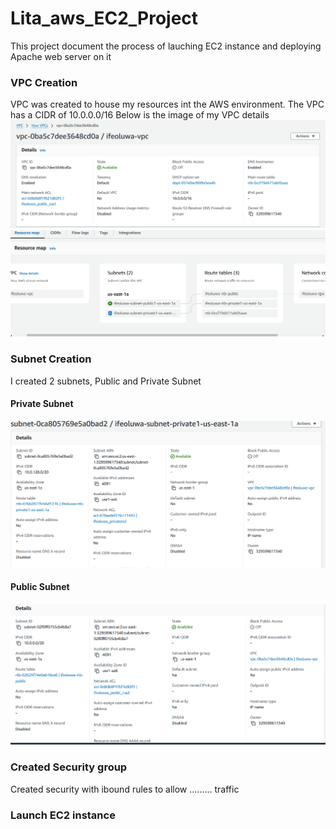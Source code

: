 # Lita_aws_EC2_Project
This project document the process of lauching EC2 instance and deploying Apache web server on it
### VPC Creation
VPC was created to house my resources int the AWS environment. The VPC has a CIDR of 10.0.0.0/16
Below is the image of my VPC details
![vpc detail](/Vpc.png)
![vpc roadmap image](/vpc2.png)
### Subnet Creation
I created 2 subnets, Public and Private Subnet
#### Private Subnet
![private subnet](/private_subnet.png)
#### Public Subnet
![public subnet](/Public_subnet.png)
### Created Security group
 Created security with ibound rules to allow ......... traffic
### Launch EC2 instance
